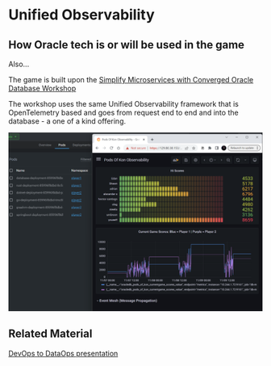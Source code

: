 # Unified Observability 

## How Oracle tech is or will be used in the game

Also...

The game is built upon the [Simplify Microservices with Converged Oracle Database Workshop](https://apexapps.oracle.com/pls/apex/r/dbpm/livelabs/view-workshop?wid=637)

The workshop uses the same Unified Observability framework that is OpenTelemetry based and goes from request end to end and into the database - a one of a kind offering.


![](https://github.com/paulparkinson/podsofkon/blob/main/doc/images/observability.png)

## Related Material

 [DevOps to DataOps presentation](https://www.youtube.com/watch?v=eUFt3Pzwj30)


